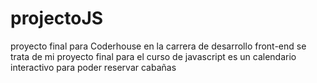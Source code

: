 # projectoJS
proyecto final para Coderhouse en la carrera de desarrollo front-end
se trata de mi proyecto final para el curso de javascript es un calendario interactivo para poder reservar cabañas 
